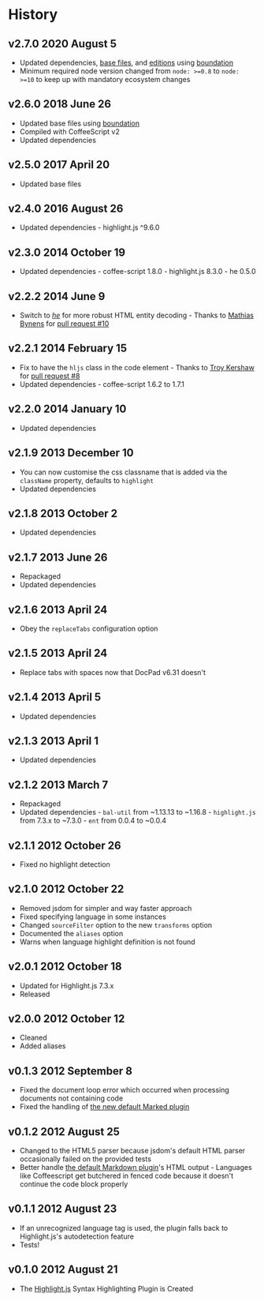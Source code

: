 # History

## v2.7.0 2020 August 5

-   Updated dependencies, [base files](https://github.com/bevry/base), and [editions](https://editions.bevry.me) using [boundation](https://github.com/bevry/boundation)
-   Minimum required node version changed from `node: >=0.8` to `node: >=10` to keep up with mandatory ecosystem changes

## v2.6.0 2018 June 26

-   Updated base files using [boundation](https://github.com/bevry/boundation)
-   Compiled with CoffeeScript v2
-   Updated dependencies

## v2.5.0 2017 April 20

-   Updated base files

## v2.4.0 2016 August 26

-   Updated dependencies - highlight.js ^9.6.0

## v2.3.0 2014 October 19

-   Updated dependencies - coffee-script 1.8.0 - highlight.js 8.3.0 - he 0.5.0

## v2.2.2 2014 June 9

-   Switch to [_he_](https://github.com/mathiasbynens/he) for more robust HTML entity decoding - Thanks to [Mathias Bynens](http://mathiasbynens.be/) for [pull request #10](http://github.com/docpad/docpad-plugin-highlightjs/pull/10)

## v2.2.1 2014 February 15

-   Fix to have the `hljs` class in the code element - Thanks to [Troy Kershaw](https://github.com/troykershaw) for [pull request #8](http://github.com/docpad/docpad-plugin-highlightjs/pull/8)
-   Updated dependencies - coffee-script 1.6.2 to 1.7.1

## v2.2.0 2014 January 10

-   Updated dependencies

## v2.1.9 2013 December 10

-   You can now customise the css classname that is added via the `className` property, defaults to `highlight`
-   Updated dependencies

## v2.1.8 2013 October 2

-   Updated dependencies

## v2.1.7 2013 June 26

-   Repackaged
-   Updated dependencies

## v2.1.6 2013 April 24

-   Obey the `replaceTabs` configuration option

## v2.1.5 2013 April 24

-   Replace tabs with spaces now that DocPad v6.31 doesn't

## v2.1.4 2013 April 5

-   Updated dependencies

## v2.1.3 2013 April 1

-   Updated dependencies

## v2.1.2 2013 March 7

-   Repackaged
-   Updated dependencies - `bal-util` from ~1.13.13 to ~1.16.8 - `highlight.js` from 7.3.x to ~7.3.0 - `ent` from 0.0.4 to ~0.0.4

## v2.1.1 2012 October 26

-   Fixed no highlight detection

## v2.1.0 2012 October 22

-   Removed jsdom for simpler and way faster approach
-   Fixed specifying language in some instances
-   Changed `sourceFilter` option to the new `transforms` option
-   Documented the `aliases` option
-   Warns when language highlight definition is not found

## v2.0.1 2012 October 18

-   Updated for Highlight.js 7.3.x
-   Released

## v2.0.0 2012 October 12

-   Cleaned
-   Added aliases

## v0.1.3 2012 September 8

-   Fixed the document loop error which occurred when processing documents not
    containing code
-   Fixed the handling of [the new default Marked plugin](https://github.com/bevry/docpad-extras/tree/master/plugins/markdown)

## v0.1.2 2012 August 25

-   Changed to the HTML5 parser because jsdom's default HTML parser occasionally failed on the provided tests
-   Better handle [the default Markdown plugin](https://github.com/bevry/docpad-extras/tree/master/plugins/markdown)'s HTML output - Languages like Coffeescript get butchered in fenced code because it doesn't continue the code block properly

## v0.1.1 2012 August 23

-   If an unrecognized language tag is used, the plugin falls back to
    Highlight.js's autodetection feature
-   Tests!

## v0.1.0 2012 August 21

-   The [Highlight.js](https://github.com/isagalaev/highlight.js) Syntax
    Highlighting Plugin is Created
